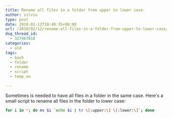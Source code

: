 ```yaml
---
title: Rename all files in a folder from upper to lower case.
author: silviu
type: post
date: 2010-02-12T10:49:35+00:00
url: /2010/02/12/rename-all-files-in-a-folder-from-upper-to-lower-case/
dsq_thread_id:
  - 327467818
categories:
  - old
tags:
  - bash
  - folder
  - rename
  - script
  - temp_on

---
```

Sometimes is needed to have all files in a folder in the same case. Here's a small script to rename all files in the folder to lower case:

```bash
for i in *; do mv $i `echo $i | tr \[:upper:\] \[:lower:\]`; done
```